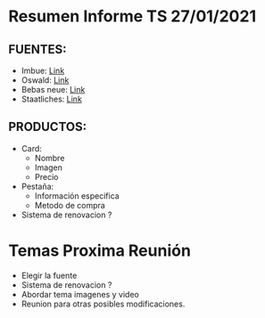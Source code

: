 # Resumen Informe TS 27/01/2021

## FUENTES:
- Imbue: [Link](https://fonts.google.com/specimen/Imbue?query=Imbue&preview.text_type=custom&preview.text=ToutSport%20ejemplo%20de%20texto#standard-styles)
- Oswald: [Link](https://fonts.google.com/specimen/Oswald?query=Osw&preview.text_type=custom&preview.text=ToutSport%20ejemplo%20de%20texto#glyphs)
- Bebas neue: [Link](https://fonts.google.com/specimen/Bebas+Neue?query=Bebas&preview.text_type=custom&preview.text=ToutSport%20ejemplo%20de%20texto#standard-styles)
- Staatliches: [Link](https://fonts.google.com/specimen/Staatliches?query=Staa&preview.text_type=custom&preview.text=ToutSport%20ejemplo%20de%20texto#standard-styles)

## PRODUCTOS:
- Card:
	- Nombre
	- Imagen
	- Precio
- Pestaña:
	- Información especifica
	- Metodo de compra
- Sistema de renovacion ?

# Temas Proxima Reunión
- Elegir la fuente
- Sistema de renovacion ?
- Abordar tema imagenes y video
- Reunion para otras posibles modificaciones.